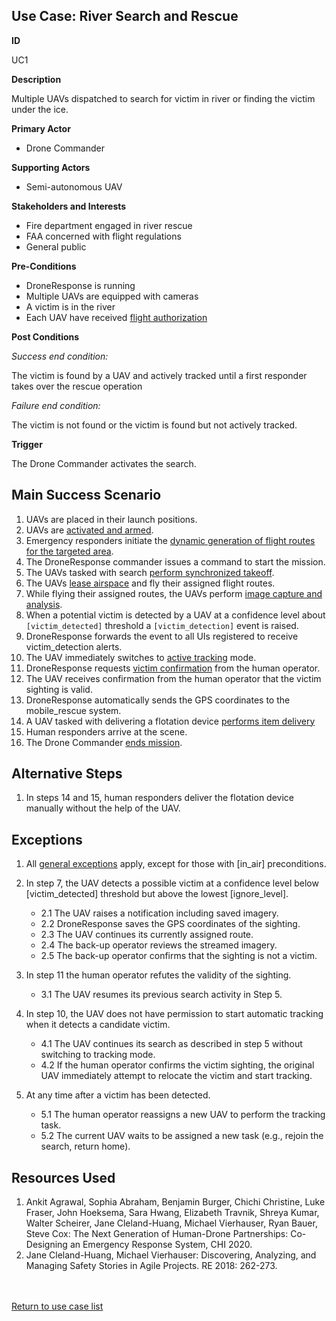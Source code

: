 ## Use Case: River Search and Rescue 

**ID**

UC1

**Description**

Multiple UAVs dispatched to search for victim in river or finding the victim under the ice.

**Primary Actor**

- Drone Commander

**Supporting Actors**

- Semi-autonomous UAV

**Stakeholders and Interests**

- Fire department engaged in river rescue
- FAA concerned with flight regulations
- General public

**Pre-Conditions**

- DroneResponse is running
- Multiple UAVs are equipped with cameras
- A victim is in the river
- Each UAV have received [flight authorization](FlightAuthorization.md)

**Post Conditions**

_Success end condition:_

The victim is found by a UAV and actively tracked until a first responder takes over the rescue operation

_Failure end condition:_

The victim is not found or the victim is found but not actively tracked.

**Trigger**

The Drone Commander activates the search.

## Main Success Scenario

1. UAVs are placed in their launch positions.
2. UAVs are [activated and armed](../supporting/ActivateAndArm.md).
3. Emergency responders initiate the [dynamic generation of flight routes for the targeted area](../supporting/AreaFlightRouteCoverage.md).
4. The DroneResponse commander issues a command to start the mission.
5. The UAVs tasked with search [perform synchronized takeoff](../supporting/SynchronizedTakeoff.md).
6. The UAVs [lease airspace](../supporting/LeaseAirspace.md) and fly their assigned flight routes.
7. While flying their assigned routes, the UAVs perform [image capture and analysis](../supporting/ImageCaptureAndAnalysis.md).
8. When a potential victim is detected by a UAV at a confidence level about `[victim_detected]` threshold a `[victim_detection]` event is raised.
9. DroneResponse forwards the event to all UIs registered to receive victim_detection alerts.
10. The UAV immediately switches to [active tracking](../supporting/ActiveTracking.md) mode.
11. DroneResponse requests [victim confirmation](../supporting/VictimConfirmation.md) from the human operator.
12. The UAV receives confirmation from the human operator that the victim sighting is valid.
13. DroneResponse automatically sends the GPS coordinates to the mobile_rescue system.
14. A UAV tasked with delivering a flotation device  [performs item delivery](ItemDelivery.md)
15. Human responders arrive at the scene.
16. The Drone Commander [ends mission](../supporting/EndMission.md).

## Alternative Steps 

1. In steps 14 and 15, human responders deliver the flotation device manually without the help of the UAV. 

## Exceptions

1. All [general exceptions](../../README.md#GeneralExceptions) apply, except for those with [in_air] preconditions.

2. In step 7, the UAV detects a possible victim at a confidence level below [victim_detected] threshold but above the lowest [ignore_level].
   * 2.1 The UAV raises a notification including saved imagery.
   * 2.2 DroneResponse saves the GPS coordinates of the sighting.
   * 2.3 The UAV continues its currently assigned route.
   * 2.4 The back-up operator reviews the streamed imagery.
   * 2.5 The back-up operator confirms that the sighting is not a victim.

3. In step 11 the human operator refutes the validity of the sighting.
   * 3.1 The UAV resumes its previous search activity in Step 5.
   
4. In step 10, the UAV does not have permission to start automatic tracking when it detects a candidate victim.
   * 4.1 The UAV continues its search as described in step 5 without switching to tracking mode.
   * 4.2 If the human operator confirms the victim sighting, the original UAV immediately attempt to relocate the victim and start tracking.
   
5. At any time after a victim has been detected.
   * 5.1 The human operator reassigns a new UAV to perform the tracking task.
   * 5.2 The current UAV waits to be assigned a new task (e.g., rejoin the search, return home).


## Resources Used

1. Ankit Agrawal, Sophia Abraham, Benjamin Burger, Chichi Christine, Luke Fraser, John Hoeksema, Sara Hwang, Elizabeth Travnik, Shreya Kumar, Walter Scheirer, Jane Cleland-Huang, Michael Vierhauser, Ryan Bauer, Steve Cox: The Next Generation of Human-Drone Partnerships: Co-Designing an Emergency Response System, CHI 2020.
2. Jane Cleland-Huang, Michael Vierhauser: Discovering, Analyzing, and Managing Safety Stories in Agile Projects. RE 2018: 262-273.

<br><br>
[Return to use case list](../../README.md) 
